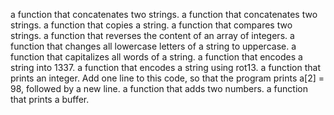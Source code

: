 a function that concatenates two strings.
a function that concatenates two strings.
a function that copies a string.
a function that compares two strings.
a function that reverses the content of an array of integers.
a function that changes all lowercase letters of a string to uppercase.
a function that capitalizes all words of a string.
a function that encodes a string into 1337.
a function that encodes a string using rot13.
a function that prints an integer.
Add one line to this code, so that the program prints a[2] = 98, followed by a new line.
a function that adds two numbers.
a function that prints a buffer.
